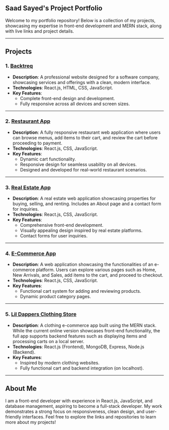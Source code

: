 ## Saad Sayed's Project Portfolio

Welcome to my portfolio repository! Below is a collection of my projects, showcasing my expertise in front-end development and MERN stack, along with live links and project details.  

---

## Projects  

### 1. [Backtreq](https://backtreq.com/)  
- **Description**: A professional website designed for a software company, showcasing services and offerings with a clean, modern interface.  
- **Technologies**: React.js, HTML, CSS, JavaScript.  
- **Key Features**:  
  - Complete front-end design and development.  
  - Fully responsive across all devices and screen sizes.  

---

### 2. [Restaurant App](https://restaurant-vite.vercel.app/)  
- **Description**: A fully responsive restaurant web application where users can browse menus, add items to their cart, and review the cart before proceeding to payment.  
- **Technologies**: React.js, CSS, JavaScript.  
- **Key Features**:  
  - Dynamic cart functionality.  
  - Responsive design for seamless usability on all devices.  
  - Designed and developed for real-world restaurant scenarios.  

---

### 3. [Real Estate App](https://real-estate-hazel-xi.vercel.app/)  
- **Description**: A real estate web application showcasing properties for buying, selling, and renting. Includes an About page and a contact form for inquiries.  
- **Technologies**: React.js, CSS, JavaScript.  
- **Key Features**:  
  - Comprehensive front-end development.  
  - Visually appealing design inspired by real estate platforms.  
  - Contact forms for user inquiries.  

---

### 4. [E-Commerce App](https://ecom-two-beta.vercel.app/)  
- **Description**: A web application showcasing the functionalities of an e-commerce platform. Users can explore various pages such as Home, New Arrivals, and Sales, add items to the cart, and proceed to checkout.  
- **Technologies**: React.js, CSS, JavaScript.  
- **Key Features**:  
  - Functional cart system for adding and reviewing products.  
  - Dynamic product category pages.  

---

### 5. [Lil Dappers Clothing Store](https://lil-dappers-saad-sayed.vercel.app/)  
- **Description**: A clothing e-commerce app built using the MERN stack. While the current online version showcases front-end functionality, the full app supports backend features such as displaying items and processing carts on a local server.  
- **Technologies**: React.js (Frontend), MongoDB, Express, Node.js (Backend).  
- **Key Features**:  
  - Inspired by modern clothing websites.  
  - Fully functional cart and backend integration (on localhost).  

---

## About Me  

I am a front-end developer with experience in React.js, JavaScript, and database management, aspiring to become a full-stack developer. My work demonstrates a strong focus on responsiveness, clean design, and user-friendly interfaces. Feel free to explore the links and repositories to learn more about my projects!  

